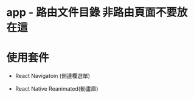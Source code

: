 # app - 路由文件目錄 **非路由頁面不要放在這**

# 使用套件
   - React Navigatoin (側邊欄選單)

   - React Native Reanimated(動畫庫)